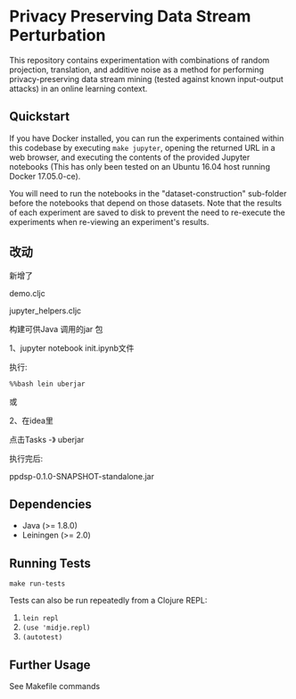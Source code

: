 # Privacy Preserving Data Stream Perturbation

This repository contains experimentation with combinations of random
projection, translation, and additive noise as a method for performing
privacy-preserving data stream mining (tested against known
input-output attacks) in an online learning context.

## Quickstart

If you have Docker installed, you can run the experiments contained
within this codebase by executing `make jupyter`, opening the returned
URL in a web browser, and executing the contents of the provided
Jupyter notebooks (This has only been tested on an Ubuntu 16.04 host
running Docker 17.05.0-ce).

You will need to run the notebooks in the "dataset-construction"
sub-folder before the notebooks that depend on those datasets. Note
that the results of each experiment are saved to disk to prevent the
need to re-execute the experiments when re-viewing an experiment's
results.

## 改动
新增了

demo.cljc

jupyter_helpers.cljc

构建可供Java 调用的jar 包

1、jupyter notebook 
init.ipynb文件 

执行:


`%%bash
lein uberjar
`

或

2、在idea里 

点击Tasks  -》 uberjar

执行完后:

ppdsp-0.1.0-SNAPSHOT-standalone.jar

## Dependencies

* Java (>= 1.8.0)
* Leiningen (>= 2.0)

## Running Tests

`make run-tests`

Tests can also be run repeatedly from a Clojure REPL:

1. `lein repl`
2. `(use 'midje.repl)`
3. `(autotest)`

## Further Usage

See Makefile commands
